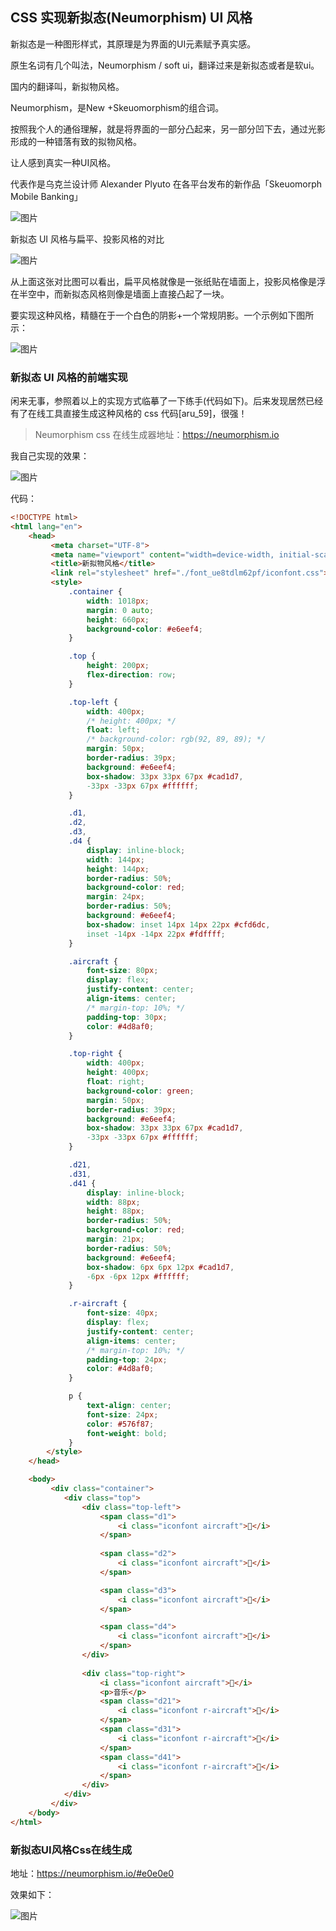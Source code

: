 ## CSS 实现新拟态(Neumorphism) UI 风格
新拟态是一种图形样式，其原理是为界面的UI元素赋予真实感。

原生名词有几个叫法，Neumorphism / soft ui，翻译过来是新拟态或者是软ui。

国内的翻译叫，新拟物风格。

Neumorphism，是New +Skeuomorphism的组合词。

按照我个人的通俗理解，就是将界面的一部分凸起来，另一部分凹下去，通过光影形成的一种错落有致的拟物风格。

让人感到真实一种UI风格。

代表作是乌克兰设计师 Alexander Plyuto 在各平台发布的新作品「Skeuomorph Mobile Banking」

![图片](https://cdn.jsdelivr.net/gh/Vixcity/FigureBed/img/202109221409248.webp)  

新拟态 UI 风格与扁平、投影风格的对比

![图片](https://cdn.jsdelivr.net/gh/Vixcity/FigureBed/img/202109221409892.webp)  

从上面这张对比图可以看出，扁平风格就像是一张纸贴在墙面上，投影风格像是浮在半空中，而新拟态风格则像是墙面上直接凸起了一块。

要实现这种风格，精髓在于一个白色的阴影+一个常规阴影。一个示例如下图所示：

![图片](https://cdn.jsdelivr.net/gh/Vixcity/FigureBed/img/202109221410686.webp)  

### **新拟态 UI 风格的前端实现**

闲来无事，参照着以上的实现方式临摹了一下练手(代码如下)。后来发现居然已经有了在线工具直接生成这种风格的 css 代码[aru_59]，很强！

> Neumorphism css 在线生成器地址：https://neumorphism.io

我自己实现的效果：  

![图片](https://mmbiz.qpic.cn/mmbiz_jpg/eXCSRjyNYcaL9HkgfbiaIDqWkYLxr79E62TrnX5RFwNWFWibf7cHSB06QEREicRrOs0iccQ2atugb9hOLZfZWHOjcA/640?wx_fmt=jpeg&tp=webp&wxfrom=5&wx_lazy=1&wx_co=1)  

代码：

```html
<!DOCTYPE html>
<html lang="en">
	<head>
		 <meta charset="UTF-8">
		 <meta name="viewport" content="width=device-width, initial-scale=1.0">
		 <title>新拟物风格</title>
		 <link rel="stylesheet" href="./font_ue8tdlm62pf/iconfont.css">
		 <style>
			 .container {
				 width: 1018px;
				 margin: 0 auto;
				 height: 660px;
				 background-color: #e6eef4;
			 }

			 .top {
				 height: 200px;
				 flex-direction: row;
			 }

			 .top-left {
				 width: 400px;
				 /* height: 400px; */
				 float: left;
				 /* background-color: rgb(92, 89, 89); */
				 margin: 50px;
				 border-radius: 39px;
				 background: #e6eef4;
				 box-shadow: 33px 33px 67px #cad1d7,
				 -33px -33px 67px #ffffff;
			 }

			 .d1,
			 .d2,
			 .d3,
			 .d4 {
				 display: inline-block;
				 width: 144px;
				 height: 144px;
				 border-radius: 50%;
				 background-color: red;
				 margin: 24px;
				 border-radius: 50%;
				 background: #e6eef4;
				 box-shadow: inset 14px 14px 22px #cfd6dc,
				 inset -14px -14px 22px #fdffff;
			 }

			 .aircraft {
				 font-size: 80px;
				 display: flex;
				 justify-content: center;
				 align-items: center;
				 /* margin-top: 10%; */
				 padding-top: 30px;
				 color: #4d8af0;
			 }

			 .top-right {
				 width: 400px;
				 height: 400px;
				 float: right;
				 background-color: green;
				 margin: 50px;
				 border-radius: 39px;
				 background: #e6eef4;
				 box-shadow: 33px 33px 67px #cad1d7,
				 -33px -33px 67px #ffffff;
			 }

			 .d21,
			 .d31,
			 .d41 {
				 display: inline-block;
				 width: 88px;
				 height: 88px;
				 border-radius: 50%;
				 background-color: red;
				 margin: 21px;
				 border-radius: 50%;
				 background: #e6eef4;
				 box-shadow: 6px 6px 12px #cad1d7,
				 -6px -6px 12px #ffffff;
			 }

			 .r-aircraft {
				 font-size: 40px;
				 display: flex;
				 justify-content: center;
				 align-items: center;
				 /* margin-top: 10%; */
				 padding-top: 24px;
				 color: #4d8af0;
			 }

			 p {
				 text-align: center;
				 font-size: 24px;
				 color: #576f87;
				 font-weight: bold;
			 }
		</style>
	</head>

	<body>
		 <div class="container">
		 	<div class="top">
		 		<div class="top-left">
		 			<span class="d1">
		 				<i class="iconfont aircraft"></i>
		 			</span>
					
		 			<span class="d2">
						<i class="iconfont aircraft"></i>
					</span>

				 	<span class="d3">
						<i class="iconfont aircraft"></i>
					</span>

					<span class="d4">
						<i class="iconfont aircraft"></i>
					</span>
		 		</div>
				
		 		<div class="top-right">
					<i class="iconfont aircraft"></i>
					<p>音乐</p>
					<span class="d21">
						<i class="iconfont r-aircraft"></i>
					</span>
					<span class="d31">
						<i class="iconfont r-aircraft"></i>
					</span>
					<span class="d41">
						<i class="iconfont r-aircraft"></i>
					</span>
				</div>
		 	</div>
		 </div>
	</body>
</html>
```

### 新拟态UI风格Css在线生成

地址：https://neumorphism.io/#e0e0e0

效果如下：

![图片](https://cdn.jsdelivr.net/gh/Vixcity/FigureBed/img/202109221419616.webp)  